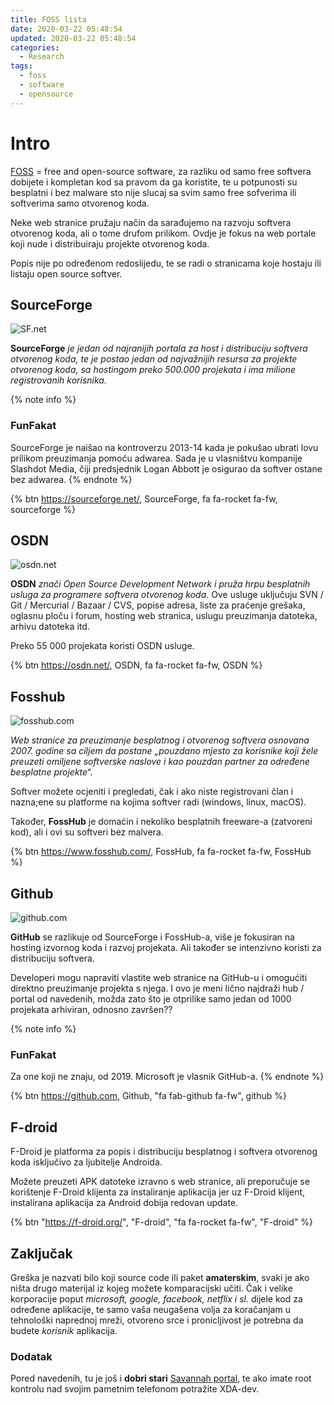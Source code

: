 ```yaml
---
title: FOSS lista
date: 2020-03-22 05:48:54
updated: 2020-03-22 05:48:54
categories:
  - Research
tags:
  - foss
  - software
  - opensource
---
```


# Intro

[FOSS](https://en.wikipedia.org/wiki/Free_and_open-source_software) = free and open-source software, za razliku od samo free softvera dobijete i kompletan kod sa pravom da ga koristite, te u potpunosti su besplatni i bez malware sto nije slucaj sa svim samo free sofverima ili softverima samo otvorenog koda.

<!--more-->

Neke web stranice pružaju način da sarađujemo na razvoju softvera otvorenog koda, ali o tome drufom prilikom. Ovdje je fokus na web portale koji nude i distribuiraju projekte otvorenog koda.

Popis nije po određenom redoslijedu, te se radi o stranicama koje hostaju ili listaju open source softver.



## SourceForge


![SF.net](/fragments/images/sourceforgenet.png)


**SourceForge** *je jedan od najranijih portala za host i distribuciju softvera otvorenog koda, te je postao jedan od najvažnijih resursa za projekte otvorenog koda, sa hostingom preko 500.000 projekata i ima milione registrovanih korisnika.*

{%  note info %}
### FunFakat
SourceForge je naišao na kontroverzu 2013-14 kada je pokušao ubrati lovu prilikom preuzimanja pomoću adwarea. Sada je u vlasništvu kompanije Slashdot Media, čiji predsjednik Logan Abbott je osigurao da softver ostane bez adwarea.
{%  endnote %}

{%  btn https://sourceforge.net/,   SourceForge,  fa fa-rocket fa-fw,  sourceforge %}



## OSDN


![osdn.net](fragments/images/osdn.png)


**OSDN** *znači Open Source Development Network i pruža hrpu besplatnih usluga za programere softvera otvorenog koda*. Ove usluge uključuju SVN / Git / Mercurial / Bazaar / CVS, popise adresa, liste za praćenje grešaka, oglasnu ploču i forum, hosting web stranica, uslugu preuzimanja datoteka, arhivu datoteka itd.

Preko 55 000 projekata koristi OSDN usluge.

{%  btn https://osdn.net/,  OSDN,  fa fa-rocket fa-fw,  OSDN %}



## Fosshub


![fosshub.com](fragments/images/fosshub.png)


*Web stranice za preuzimanje besplatnog i otvorenog softvera osnovana 2007. godine sa ciljem da postane „pouzdano mjesto za korisnike koji žele preuzeti omiljene softverske naslove i kao pouzdan partner za određene besplatne projekte“.*

Softver možete ocjeniti i pregledati, čak i ako niste registrovani član i nazna;ene su platforme na kojima softver radi (windows, linux, macOS).

Također, **FossHub** je domaćin i nekoliko besplatnih freeware-a (zatvoreni kod), ali i ovi su softveri bez malvera.

{%  btn https://www.fosshub.com/,   FossHub, fa fa-rocket fa-fw,  FossHub %}


## Github


![github.com](fragments/images/github.png)


**GitHub** se razlikuje od SourceForge i FossHub-a, više je fokusiran na hosting izvornog koda i razvoj projekata. Ali također se intenzivno koristi za distribuciju softvera.

Developeri mogu napraviti vlastite web stranice na GitHub-u i omogućiti direktno preuzimanje projekta s njega. I ovo je meni lično najdraži hub / portal od navedenih, možda zato što je otprilike samo jedan od 1000 projekata arhiviran, odnosno završen??

{%  note info  %}
### FunFakat
Za one koji ne znaju, od 2019. Microsoft je vlasnik GitHub-a.
{%  endnote %}

{%  btn https://github.com,  Github, "fa fab-github fa-fw",   github  %}


## F-droid


F-Droid je platforma za popis i distribuciju besplatnog i softvera otvorenog koda isključivo za ljubitelje Androida.

Možete preuzeti APK datoteke izravno s web stranice, ali preporučuje se korištenje F-Droid klijenta za instaliranje aplikacija jer uz F-Droid klijent, instalirana aplikacija za Android dobija redovan update.

{%  btn "https://f-droid.org/",   "F-droid", "fa fa-rocket fa-fw",   "F-droid"  %}


## Zaključak


Greška je nazvati bilo koji source code ili paket **amaterskim**, svaki je ako ništa drugo  materijal iz kojeg možete komparacijski učiti. Čak i velike korporacije poput *microsoft, google, facebook, netflix i sl.* dijele kod za određene aplikacije, te samo vaša neugašena volja za koračanjam u tehnološki naprednoj mreži, otvoreno srce i pronicljivost je potrebna da budete *korisnik* aplikacija.


###  Dodatak

Pored navedenih, tu je još i **dobri stari** [Savannah portal](https://savannah.gnu.org/), te ako imate root kontrolu nad svojim pametnim telefonom potražite XDA-dev.
